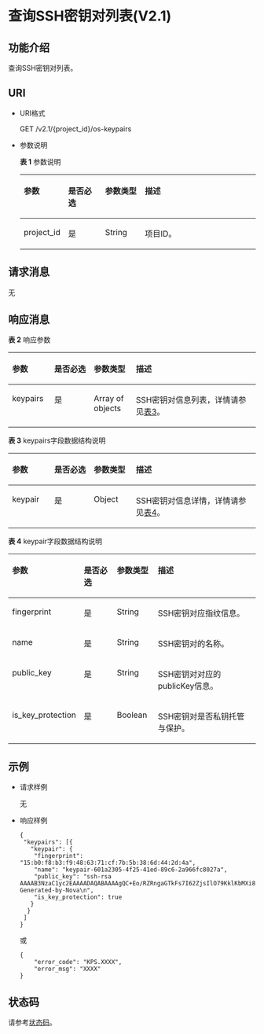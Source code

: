 # 查询SSH密钥对列表\(V2.1\)<a name="dew_02_0208"></a>

## 功能介绍<a name="s306004e5a98e4283a1bfcb4adc2fa508"></a>

查询SSH密钥对列表。

## URI<a name="sbbff16336947456f8342473caef444e2"></a>

-   URI格式

    GET /v2.1/\{project\_id\}/os-keypairs

-   参数说明

    **表 1**  参数说明

    <a name="t084c49654137450aa8af2164a3c29635"></a>
    <table><thead align="left"><tr id="r58c97f5694404511b04d2fdc16bfe9b1"><th class="cellrowborder" valign="top" width="17%" id="mcps1.2.5.1.1"><p id="zh-cn_topic_0020212676_p1591698"><a name="zh-cn_topic_0020212676_p1591698"></a><a name="zh-cn_topic_0020212676_p1591698"></a>参数</p>
    </th>
    <th class="cellrowborder" valign="top" width="16%" id="mcps1.2.5.1.2"><p id="zh-cn_topic_0020212676_p61818739"><a name="zh-cn_topic_0020212676_p61818739"></a><a name="zh-cn_topic_0020212676_p61818739"></a>是否必选</p>
    </th>
    <th class="cellrowborder" valign="top" width="17%" id="mcps1.2.5.1.3"><p id="p334014371274"><a name="p334014371274"></a><a name="p334014371274"></a>参数类型</p>
    </th>
    <th class="cellrowborder" valign="top" width="50%" id="mcps1.2.5.1.4"><p id="zh-cn_topic_0020212676_p41262001"><a name="zh-cn_topic_0020212676_p41262001"></a><a name="zh-cn_topic_0020212676_p41262001"></a>描述</p>
    </th>
    </tr>
    </thead>
    <tbody><tr id="r25f345fa8192463eb83292e5fbee8d7d"><td class="cellrowborder" valign="top" width="17%" headers="mcps1.2.5.1.1 "><p id="ac33f1671398f4429a81c5c3bfb3dc124"><a name="ac33f1671398f4429a81c5c3bfb3dc124"></a><a name="ac33f1671398f4429a81c5c3bfb3dc124"></a>project_id</p>
    </td>
    <td class="cellrowborder" valign="top" width="16%" headers="mcps1.2.5.1.2 "><p id="ae7d097da09fb43e5bd1dae10cdb80167"><a name="ae7d097da09fb43e5bd1dae10cdb80167"></a><a name="ae7d097da09fb43e5bd1dae10cdb80167"></a>是</p>
    </td>
    <td class="cellrowborder" valign="top" width="17%" headers="mcps1.2.5.1.3 "><p id="p43391910102919"><a name="p43391910102919"></a><a name="p43391910102919"></a>String</p>
    </td>
    <td class="cellrowborder" valign="top" width="50%" headers="mcps1.2.5.1.4 "><p id="acf1687032c074bd0bd72b8b9b1fa31dc"><a name="acf1687032c074bd0bd72b8b9b1fa31dc"></a><a name="acf1687032c074bd0bd72b8b9b1fa31dc"></a>项目ID。</p>
    </td>
    </tr>
    </tbody>
    </table>

## 请求消息<a name="section66616625145216"></a>

无

## 响应消息<a name="s5ced3e283dd94140975a617fcfe7abe6"></a>

**表 2**  响应参数

<a name="zh-cn_topic_0020212676_table46959463"></a>
<table><thead align="left"><tr id="zh-cn_topic_0020212676_row9766180"><th class="cellrowborder" valign="top" width="17%" id="mcps1.2.5.1.1"><p id="p121413546378"><a name="p121413546378"></a><a name="p121413546378"></a>参数</p>
</th>
<th class="cellrowborder" valign="top" width="16%" id="mcps1.2.5.1.2"><p id="p19214185416375"><a name="p19214185416375"></a><a name="p19214185416375"></a>是否必选</p>
</th>
<th class="cellrowborder" valign="top" width="17%" id="mcps1.2.5.1.3"><p id="p92140549371"><a name="p92140549371"></a><a name="p92140549371"></a>参数类型</p>
</th>
<th class="cellrowborder" valign="top" width="50%" id="mcps1.2.5.1.4"><p id="p1021415418374"><a name="p1021415418374"></a><a name="p1021415418374"></a>描述</p>
</th>
</tr>
</thead>
<tbody><tr id="zh-cn_topic_0020212676_row34909498"><td class="cellrowborder" valign="top" width="17%" headers="mcps1.2.5.1.1 "><p id="zh-cn_topic_0020212676_p9097072"><a name="zh-cn_topic_0020212676_p9097072"></a><a name="zh-cn_topic_0020212676_p9097072"></a>keypairs</p>
</td>
<td class="cellrowborder" valign="top" width="16%" headers="mcps1.2.5.1.2 "><p id="p182291813102917"><a name="p182291813102917"></a><a name="p182291813102917"></a>是</p>
</td>
<td class="cellrowborder" valign="top" width="17%" headers="mcps1.2.5.1.3 "><p id="zh-cn_topic_0020212676_p26115459"><a name="zh-cn_topic_0020212676_p26115459"></a><a name="zh-cn_topic_0020212676_p26115459"></a>Array of objects</p>
</td>
<td class="cellrowborder" valign="top" width="50%" headers="mcps1.2.5.1.4 "><p id="zh-cn_topic_0020212676_p46361647"><a name="zh-cn_topic_0020212676_p46361647"></a><a name="zh-cn_topic_0020212676_p46361647"></a>SSH密钥对信息列表，详情请参见<a href="#zh-cn_topic_0020212676_table41882197">表3</a>。</p>
</td>
</tr>
</tbody>
</table>

**表 3**  keypairs字段数据结构说明

<a name="zh-cn_topic_0020212676_table41882197"></a>
<table><thead align="left"><tr id="zh-cn_topic_0020212676_row19241577"><th class="cellrowborder" valign="top" width="17%" id="mcps1.2.5.1.1"><p id="p77718579372"><a name="p77718579372"></a><a name="p77718579372"></a>参数</p>
</th>
<th class="cellrowborder" valign="top" width="16%" id="mcps1.2.5.1.2"><p id="p15772557123716"><a name="p15772557123716"></a><a name="p15772557123716"></a>是否必选</p>
</th>
<th class="cellrowborder" valign="top" width="17%" id="mcps1.2.5.1.3"><p id="p11772157133716"><a name="p11772157133716"></a><a name="p11772157133716"></a>参数类型</p>
</th>
<th class="cellrowborder" valign="top" width="50%" id="mcps1.2.5.1.4"><p id="p14772185713375"><a name="p14772185713375"></a><a name="p14772185713375"></a>描述</p>
</th>
</tr>
</thead>
<tbody><tr id="zh-cn_topic_0020212676_row34772456"><td class="cellrowborder" valign="top" width="17%" headers="mcps1.2.5.1.1 "><p id="zh-cn_topic_0020212676_p65105571"><a name="zh-cn_topic_0020212676_p65105571"></a><a name="zh-cn_topic_0020212676_p65105571"></a>keypair</p>
</td>
<td class="cellrowborder" valign="top" width="16%" headers="mcps1.2.5.1.2 "><p id="p1243441611297"><a name="p1243441611297"></a><a name="p1243441611297"></a>是</p>
</td>
<td class="cellrowborder" valign="top" width="17%" headers="mcps1.2.5.1.3 "><p id="zh-cn_topic_0020212676_p9736186"><a name="zh-cn_topic_0020212676_p9736186"></a><a name="zh-cn_topic_0020212676_p9736186"></a>Object</p>
</td>
<td class="cellrowborder" valign="top" width="50%" headers="mcps1.2.5.1.4 "><p id="zh-cn_topic_0020212676_p51249570"><a name="zh-cn_topic_0020212676_p51249570"></a><a name="zh-cn_topic_0020212676_p51249570"></a>SSH密钥对信息详情，详情请参见<a href="#zh-cn_topic_0020212676_table48408329">表4</a>。</p>
</td>
</tr>
</tbody>
</table>

**表 4**  keypair字段数据结构说明

<a name="zh-cn_topic_0020212676_table48408329"></a>
<table><thead align="left"><tr id="zh-cn_topic_0020212676_row27259828"><th class="cellrowborder" valign="top" width="17%" id="mcps1.2.5.1.1"><p id="p55698203813"><a name="p55698203813"></a><a name="p55698203813"></a>参数</p>
</th>
<th class="cellrowborder" valign="top" width="16%" id="mcps1.2.5.1.2"><p id="p18569625386"><a name="p18569625386"></a><a name="p18569625386"></a>是否必选</p>
</th>
<th class="cellrowborder" valign="top" width="17%" id="mcps1.2.5.1.3"><p id="p1156913213389"><a name="p1156913213389"></a><a name="p1156913213389"></a>参数类型</p>
</th>
<th class="cellrowborder" valign="top" width="50%" id="mcps1.2.5.1.4"><p id="p1756942113819"><a name="p1756942113819"></a><a name="p1756942113819"></a>描述</p>
</th>
</tr>
</thead>
<tbody><tr id="zh-cn_topic_0020212676_row37982174"><td class="cellrowborder" valign="top" width="17%" headers="mcps1.2.5.1.1 "><p id="zh-cn_topic_0020212676_p56657239"><a name="zh-cn_topic_0020212676_p56657239"></a><a name="zh-cn_topic_0020212676_p56657239"></a>fingerprint</p>
</td>
<td class="cellrowborder" valign="top" width="16%" headers="mcps1.2.5.1.2 "><p id="p1475412192299"><a name="p1475412192299"></a><a name="p1475412192299"></a>是</p>
</td>
<td class="cellrowborder" valign="top" width="17%" headers="mcps1.2.5.1.3 "><p id="zh-cn_topic_0020212676_p12150471"><a name="zh-cn_topic_0020212676_p12150471"></a><a name="zh-cn_topic_0020212676_p12150471"></a>String</p>
</td>
<td class="cellrowborder" valign="top" width="50%" headers="mcps1.2.5.1.4 "><p id="zh-cn_topic_0020212676_p66432381"><a name="zh-cn_topic_0020212676_p66432381"></a><a name="zh-cn_topic_0020212676_p66432381"></a>SSH密钥对应指纹信息。</p>
</td>
</tr>
<tr id="zh-cn_topic_0020212676_row61020521"><td class="cellrowborder" valign="top" width="17%" headers="mcps1.2.5.1.1 "><p id="zh-cn_topic_0020212676_p43715136"><a name="zh-cn_topic_0020212676_p43715136"></a><a name="zh-cn_topic_0020212676_p43715136"></a>name</p>
</td>
<td class="cellrowborder" valign="top" width="16%" headers="mcps1.2.5.1.2 "><p id="p16754141982911"><a name="p16754141982911"></a><a name="p16754141982911"></a>是</p>
</td>
<td class="cellrowborder" valign="top" width="17%" headers="mcps1.2.5.1.3 "><p id="zh-cn_topic_0020212676_p58836357"><a name="zh-cn_topic_0020212676_p58836357"></a><a name="zh-cn_topic_0020212676_p58836357"></a>String</p>
</td>
<td class="cellrowborder" valign="top" width="50%" headers="mcps1.2.5.1.4 "><p id="zh-cn_topic_0020212676_p9140568"><a name="zh-cn_topic_0020212676_p9140568"></a><a name="zh-cn_topic_0020212676_p9140568"></a>SSH密钥对的名称。</p>
</td>
</tr>
<tr id="zh-cn_topic_0020212676_row15156252"><td class="cellrowborder" valign="top" width="17%" headers="mcps1.2.5.1.1 "><p id="zh-cn_topic_0020212676_p19696890"><a name="zh-cn_topic_0020212676_p19696890"></a><a name="zh-cn_topic_0020212676_p19696890"></a>public_key</p>
</td>
<td class="cellrowborder" valign="top" width="16%" headers="mcps1.2.5.1.2 "><p id="p20754161912913"><a name="p20754161912913"></a><a name="p20754161912913"></a>是</p>
</td>
<td class="cellrowborder" valign="top" width="17%" headers="mcps1.2.5.1.3 "><p id="zh-cn_topic_0020212676_p46735588"><a name="zh-cn_topic_0020212676_p46735588"></a><a name="zh-cn_topic_0020212676_p46735588"></a>String</p>
</td>
<td class="cellrowborder" valign="top" width="50%" headers="mcps1.2.5.1.4 "><p id="zh-cn_topic_0020212676_p46049856"><a name="zh-cn_topic_0020212676_p46049856"></a><a name="zh-cn_topic_0020212676_p46049856"></a>SSH密钥对对应的publicKey信息。</p>
</td>
</tr>
<tr id="row372796214537"><td class="cellrowborder" valign="top" width="17%" headers="mcps1.2.5.1.1 "><p id="p3352949614537"><a name="p3352949614537"></a><a name="p3352949614537"></a>is_key_protection</p>
</td>
<td class="cellrowborder" valign="top" width="16%" headers="mcps1.2.5.1.2 "><p id="p18754151992914"><a name="p18754151992914"></a><a name="p18754151992914"></a>是</p>
</td>
<td class="cellrowborder" valign="top" width="17%" headers="mcps1.2.5.1.3 "><p id="p3153465914537"><a name="p3153465914537"></a><a name="p3153465914537"></a>Boolean</p>
</td>
<td class="cellrowborder" valign="top" width="50%" headers="mcps1.2.5.1.4 "><p id="p417056214537"><a name="p417056214537"></a><a name="p417056214537"></a>SSH密钥对是否私钥托管与保护。</p>
</td>
</tr>
</tbody>
</table>

## 示例<a name="section8112517104818"></a>

-   请求样例

    无

-   响应样例

    ```
    {
     "keypairs": [{
       "keypair": {
        "fingerprint": "15:b0:f8:b3:f9:48:63:71:cf:7b:5b:38:6d:44:2d:4a",
        "name": "keypair-601a2305-4f25-41ed-89c6-2a966fc8027a",
        "public_key": "ssh-rsa AAAAB3NzaC1yc2EAAAADAQABAAAAgQC+Eo/RZRngaGTkFs7I62ZjsIlO79KklKbMXi8F+KITD4bVQHHn+kV+4gRgkgCRbdoDqoGfpaDFs877DYX9n4z6FrAIZ4PES8TNKhatifpn9NdQYWA+IkU8CuvlEKGuFpKRi/k7JLos/gHi2hy7QUwgtRvcefvD/vgQZOVw/mGR9Q== Generated-by-Nova\n",
        "is_key_protection": true
       }
      }
     ]
    }
    ```

    或

    ```
    {
        "error_code": "KPS.XXXX",
        "error_msg": "XXXX"
    }
    ```

## 状态码<a name="s45a1d5602b9a4b5b942549cb65e046cc"></a>

请参考[状态码](状态码.md)。

